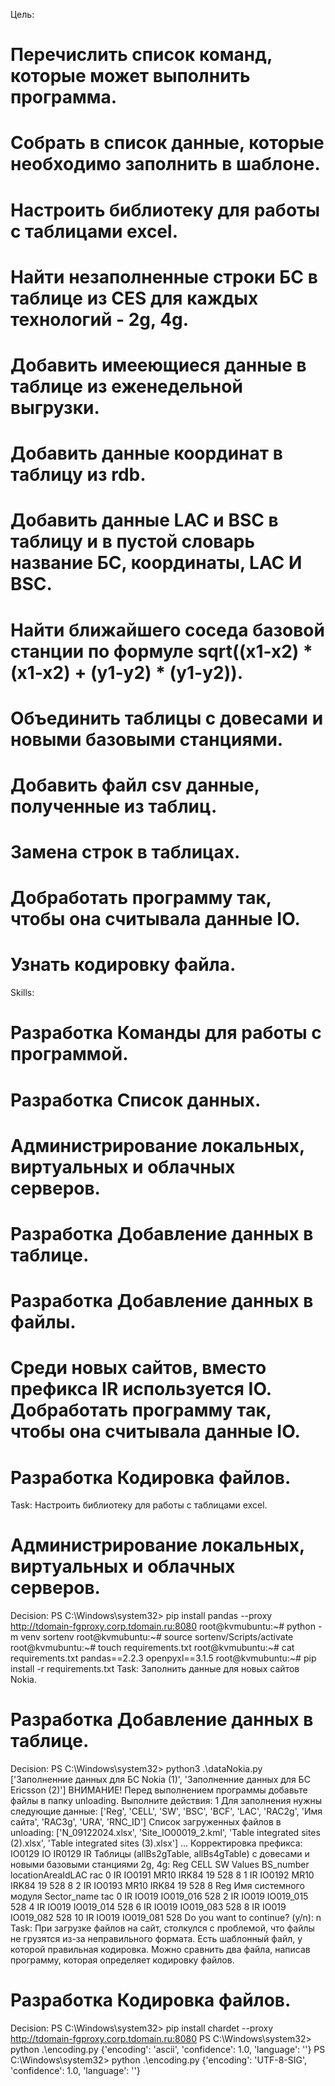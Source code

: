 Цель:
# Перечислить список команд, которые может выполнить программа.
# Собрать в список данные, которые необходимо заполнить в шаблоне.
# Настроить библиотеку для работы с таблицами excel.
# Найти незаполненные строки БС в таблице из CES для каждых технологий - 2g, 4g.
# Добавить имееющиеся данные в таблице из еженедельной выгрузки.
# Добавить данные координат в таблицу из rdb.
# Добавить данные LAC и BSC в таблицу и в пустой словарь название БС, координаты, LAC И BSC.
# Найти ближайшего соседа базовой станции по формуле sqrt((x1-x2) * (x1-x2) + (y1-y2) * (y1-y2)).
# Объединить таблицы с довесами и новыми базовыми станциями.
# Добавить файл csv данные, полученные из таблиц.
# Замена строк в таблицах.
# Добработать программу так, чтобы она считывала данные IO.
# Узнать кодировку файла.
Skills:
# Разработка Команды для работы с программой.
# Разработка Список данных.
# Администрирование локальных, виртуальных и облачных серверов.
# Разработка Добавление данных в таблице.
# Разработка Добавление данных в файлы.
# Среди новых сайтов, вместо префикса IR используется IO. Добработать программу так, чтобы она считывала данные IO.
# Разработка Кодировка файлов.
Task:
Настроить библиотеку для работы с таблицами excel.
# Администрирование локальных, виртуальных и облачных серверов.
Decision:
PS C:\Windows\system32> pip install pandas --proxy http://tdomain-fgproxy.corp.tdomain.ru:8080
root@kvmubuntu:~# python -m venv sortenv
root@kvmubuntu:~# source sortenv/Scripts/activate
root@kvmubuntu:~# touch requirements.txt
root@kvmubuntu:~# cat requirements.txt
pandas==2.2.3
openpyxl==3.1.5 
root@kvmubuntu:~# pip install -r requirements.txt
Task:
Заполнить данные для новых сайтов Nokia.
# Разработка Добавление данных в таблице.
Decision:
PS C:\Windows\system32> python3 .\dataNokia.py
['Заполненние данных для БС Nokia (1)', 'Заполненние данных для БС Ericsson (2)']
ВНИМАНИЕ! Перед выполнением программы добавьте файлы в папку unloading.
Выполните действия: 1
Для заполнения нужны следующие данные:  ['Reg', 'CELL', 'SW', 'BSC', 'BCF', 'LAC', 'RAC2g', 'Имя сайта', 'RAC3g', 'URA', 'RNC_ID']
Список загруженных файлов в unloading:  ['N_09122024.xlsx', 'Site_IO00019_2.kml', 'Table integrated sites (2).xlsx', 'Table integrated sites (3).xlsx']
... Корректировка префикса:
IO0129
IO
IR0129
IR
Таблицы (allBs2gTable, allBs4gTable) с довесами и новыми базовыми станциями 2g, 4g:
  Reg     CELL    SW  Values  BS_number  locationAreaIdLAC  rac
0  IR  IO0191  MR10  IRK84        19               528   8
1  IR  IO0192  MR10  IRK84        19               528   8
2  IR  IO0193  MR10  IRK84        19               528   8
   Reg Имя системного модуля Sector_name   tac
0   IR                IO019  IO019_016  528
2   IR                IO019  IO019_015  528
4   IR                IO019  IO019_014  528
6   IR                IO019  IO019_083  528
8   IR                IO019  IO019_082  528
10  IR                IO019  IO019_081  528
Do you want to continue? (y/n): n
Task:
При загрузке файлов на сайт, столкулся с проблемой, что файлы не грузятся из-за неправильного формата. Есть шаблонный файл, у которой правильная кодировка. Можно сравнить два файла, написав программу, которая определяет кодировку файлов.
# Разработка Кодировка файлов.
Decision:
PS C:\Windows\system32> pip install chardet  --proxy http://tdomain-fgproxy.corp.tdomain.ru:8080
PS C:\Windows\system32> python .\encoding.py
{'encoding': 'ascii', 'confidence': 1.0, 'language': ''}
PS C:\Windows\system32> python .\encoding.py
{'encoding': 'UTF-8-SIG', 'confidence': 1.0, 'language': ''}